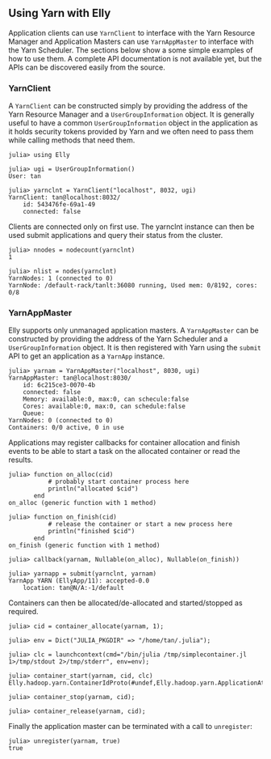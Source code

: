 ## Using Yarn with Elly

Application clients can use `YarnClient` to interface with the Yarn Resource Manager and Application Masters can use `YarnAppMaster` to interface with the Yarn Scheduler.
The sections below show a some simple examples of how to use them. A complete API documentation is not available yet, but the APIs can be discovered easily from the source.

### YarnClient

A `YarnClient` can be constructed simply by providing the address of the Yarn Resource Manager and a `UserGroupInformation` object.
It is generally useful to have a common `UserGroupInformation` object in the application as it holds security tokens provided by Yarn and 
we often need to pass them while calling methods that need them.

````
julia> using Elly

julia> ugi = UserGroupInformation()
User: tan

julia> yarnclnt = YarnClient("localhost", 8032, ugi)
YarnClient: tan@localhost:8032/
    id: 543476fe-69a1-49
    connected: false
````

Clients are connected only on first use. The yarnclnt instance can then be used submit applications and query their status from the cluster.

````
julia> nnodes = nodecount(yarnclnt)
1

julia> nlist = nodes(yarnclnt)
YarnNodes: 1 (connected to 0)
YarnNode: /default-rack/tanlt:36080 running, Used mem: 0/8192, cores: 0/8
````

### YarnAppMaster

Elly supports only unmanaged application masters. A `YarnAppMaster` can be constructed by providing the address of the Yarn Scheduler and a
`UserGroupInformation` object. It is then registered with Yarn using the `submit` API to get an application as a `YarnApp` instance.

````
julia> yarnam = YarnAppMaster("localhost", 8030, ugi)
YarnAppMaster: tan@localhost:8030/
    id: 6c215ce3-0070-4b
    connected: false
    Memory: available:0, max:0, can schecule:false
    Cores: available:0, max:0, can schedule:false
    Queue: 
YarnNodes: 0 (connected to 0)
Containers: 0/0 active, 0 in use
````

Applications may register callbacks for container allocation and finish events to be able to start a task on the allocated container or
read the results.

````
julia> function on_alloc(cid)
           # probably start container process here
           println("allocated $cid")
       end
on_alloc (generic function with 1 method)

julia> function on_finish(cid)
           # release the container or start a new process here
           println("finished $cid")
       end
on_finish (generic function with 1 method)

julia> callback(yarnam, Nullable(on_alloc), Nullable(on_finish))

julia> yarnapp = submit(yarnclnt, yarnam)
YarnApp YARN (EllyApp/11): accepted-0.0
    location: tan@N/A:-1/default
````

Containers can then be allocated/de-allocated and started/stopped as required.

````
julia> cid = container_allocate(yarnam, 1);

julia> env = Dict("JULIA_PKGDIR" => "/home/tan/.julia");

julia> clc = launchcontext(cmd="/bin/julia /tmp/simplecontainer.jl  1>/tmp/stdout 2>/tmp/stderr", env=env);

julia> container_start(yarnam, cid, clc)
Elly.hadoop.yarn.ContainerIdProto(#undef,Elly.hadoop.yarn.ApplicationAttemptIdProto(Elly.hadoop.yarn.ApplicationIdProto(11,1427704493231),1),1)

julia> container_stop(yarnam, cid);

julia> container_release(yarnam, cid);
````

Finally the application master can be terminated with a call to `unregister`:

````
julia> unregister(yarnam, true)
true
````
